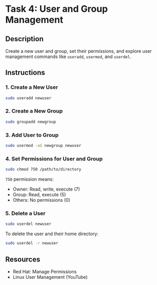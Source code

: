 # Task 4: User and Group Management

## Description
Create a new user and group, set their permissions, and explore user management commands like `useradd`, `usermod`, and `userdel`.

## Instructions

### 1. Create a New User

```sh
sudo useradd newuser
```

### 2. Create a New Group

```sh
sudo groupadd newgroup
```

### 3. Add User to Group

```sh
sudo usermod -aG newgroup newuser
```

### 4. Set Permissions for User and Group

```sh
sudo chmod 750 /path/to/directory
```

`750` permission means:
* Owner: Read, write, execute (7)
* Group: Read, execute (5)
* Others: No permissions (0)

### 5. Delete a User

```sh
sudo userdel newuser
```

To delete the user and their home directory:

```sh
sudo userdel -r newuser
```

## Resources
* Red Hat: Manage Permissions
* Linux User Management (YouTube)
